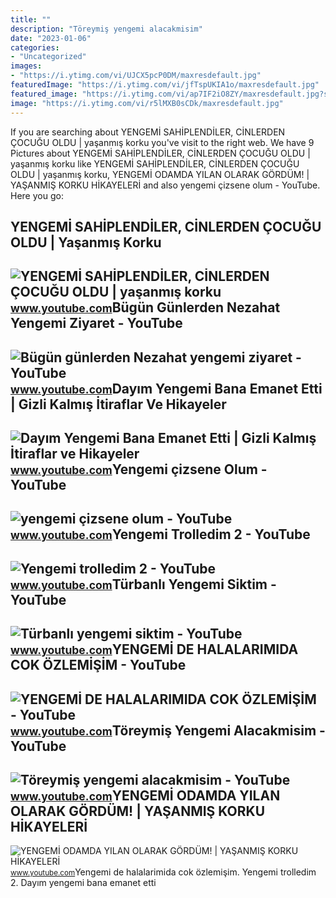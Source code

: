 ```yaml
---
title: ""
description: "Töreymiş yengemi alacakmisim"
date: "2023-01-06"
categories:
- "Uncategorized"
images:
- "https://i.ytimg.com/vi/UJCX5pcP0DM/maxresdefault.jpg"
featuredImage: "https://i.ytimg.com/vi/jfTspUKIA1o/maxresdefault.jpg"
featured_image: "https://i.ytimg.com/vi/ap7IF2iO8ZY/maxresdefault.jpg?sqp=-oaymwEmCIAKENAF8quKqQMa8AEB-AH-CYAC0AWKAgwIABABGHIgVChAMA8=&amp;rs=AOn4CLBaPveKeuWrahpl3DYJ1h6Fa-qbbQ"
image: "https://i.ytimg.com/vi/r5lMXB0sCDk/maxresdefault.jpg"
---
```


If you are searching about YENGEMİ SAHİPLENDİLER, CİNLERDEN ÇOCUĞU OLDU | yaşanmış korku you've visit to the right web. We have 9 Pictures about YENGEMİ SAHİPLENDİLER, CİNLERDEN ÇOCUĞU OLDU | yaşanmış korku like YENGEMİ SAHİPLENDİLER, CİNLERDEN ÇOCUĞU OLDU | yaşanmış korku, YENGEMİ ODAMDA YILAN OLARAK GÖRDÜM! | YAŞANMIŞ KORKU HİKAYELERİ and also yengemi çizsene olum - YouTube. Here you go:

YENGEMİ SAHİPLENDİLER, CİNLERDEN ÇOCUĞU OLDU | Yaşanmış Korku
-------------------------------------------------------------

 ![YENGEMİ SAHİPLENDİLER, CİNLERDEN ÇOCUĞU OLDU | yaşanmış korku](https://i.ytimg.com/vi/lMBC5mS_6sI/maxresdefault.jpg) <small>www.youtube.com</small>Bügün Günlerden Nezahat Yengemi Ziyaret - YouTube
-------------------------------------------------

 ![Bügün günlerden Nezahat yengemi ziyaret - YouTube](https://i.ytimg.com/vi/5QpxIWJTLZs/maxresdefault.jpg) <small>www.youtube.com</small>Dayım Yengemi Bana Emanet Etti | Gizli Kalmış İtiraflar Ve Hikayeler
--------------------------------------------------------------------

 ![Dayım Yengemi Bana Emanet Etti | Gizli Kalmış İtiraflar ve Hikayeler](https://i.ytimg.com/vi/nueWHDBqpRA/maxresdefault.jpg) <small>www.youtube.com</small>Yengemi çizsene Olum - YouTube
------------------------------

 ![yengemi çizsene olum - YouTube](https://i.ytimg.com/vi/0pCLOv0IIHI/maxres2.jpg?sqp=-oaymwEoCIAKENAF8quKqQMcGADwAQH4Ac4FgAKACooCDAgAEAEYQyBXKGUwDw==&rs=AOn4CLCu7YZxciIUQ3b-dUMB8gSGZwoh8g) <small>www.youtube.com</small>Yengemi Trolledim 2 - YouTube
-----------------------------

 ![Yengemi trolledim 2 - YouTube](https://i.ytimg.com/vi/BUJCr5MFuRM/maxresdefault.jpg) <small>www.youtube.com</small>Türbanlı Yengemi Siktim - YouTube
---------------------------------

 ![Türbanlı yengemi siktim - YouTube](https://i.ytimg.com/vi/UJCX5pcP0DM/maxresdefault.jpg) <small>www.youtube.com</small>YENGEMİ DE HALALARIMIDA COK ÖZLEMİŞİM - YouTube
-----------------------------------------------

 ![YENGEMİ DE HALALARIMIDA COK ÖZLEMİŞİM - YouTube](https://i.ytimg.com/vi/ap7IF2iO8ZY/maxresdefault.jpg?sqp=-oaymwEmCIAKENAF8quKqQMa8AEB-AH-CYAC0AWKAgwIABABGHIgVChAMA8=&rs=AOn4CLBaPveKeuWrahpl3DYJ1h6Fa-qbbQ) <small>www.youtube.com</small>Töreymiş Yengemi Alacakmisim - YouTube
--------------------------------------

 ![Töreymiş yengemi alacakmisim - YouTube](https://i.ytimg.com/vi/jfTspUKIA1o/maxresdefault.jpg) <small>www.youtube.com</small>YENGEMİ ODAMDA YILAN OLARAK GÖRDÜM! | YAŞANMIŞ KORKU HİKAYELERİ
---------------------------------------------------------------

 ![YENGEMİ ODAMDA YILAN OLARAK GÖRDÜM! | YAŞANMIŞ KORKU HİKAYELERİ](https://i.ytimg.com/vi/r5lMXB0sCDk/maxresdefault.jpg) <small>www.youtube.com</small>Yengemi̇ de halalarimida cok özlemi̇şi̇m. Yengemi trolledim 2. Dayım yengemi bana emanet etti
